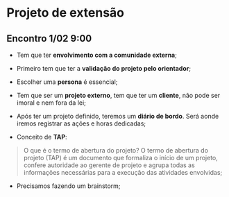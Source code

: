 # Projeto de extensão

## Encontro 1/02 9:00 
- Tem que ter **envolvimento com a comunidade externa**;
- Primeiro tem que ter a **validação do projeto pelo orientador**;
- Escolher uma **persona** é essencial;
- Tem que ser um **projeto externo**, tem que ter um **cliente**, não pode ser imoral e nem fora da lei;
- Após ter um projeto definido, teremos um **diário de bordo**. Será aonde iremos registrar as ações e horas dedicadas;

- Conceito de **TAP**:

> O que é o termo de abertura do projeto? O termo de abertura do projeto (TAP) é um documento que formaliza o início de um projeto, confere autoridade ao gerente de projeto e agrupa todas as informações necessárias para a execução das atividades envolvidas;

- Precisamos fazendo um brainstorm;
